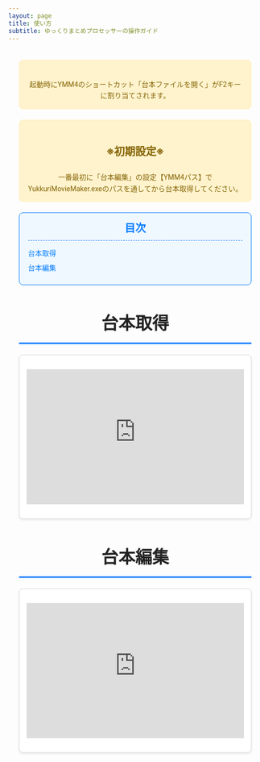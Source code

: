 ```yaml
---
layout: page
title: 使い方
subtitle: ゆっくりまとめプロセッサーの操作ガイド
---
```


<style>
  /* Google Fonts の読み込み */
  @import url('https://fonts.googleapis.com/css2?family=Roboto:wght@400;500;700&display=swap');

  /* ====================== */
  /* 基本スタイル */
  /* ====================== */
  .page-content {
    font-family: 'Roboto', sans-serif;
    max-width: 900px;
    margin: 0 auto;
    padding: 1.5em;
    color: #333;
    line-height: 1.6;
  }
  .notice {
    background: #fff3cd;
    border: 1px solid #ffeeba;
    border-radius: 8px;
    padding: 1em;
    margin-bottom: 1.5em;
    color: #856404;
    text-align: center;
    white-space: pre-line;
  }
  /* 「※初期設定※」用のスタイル */
  .initial-setting {
    font-size: 1.5em;
    font-weight: bold;
    margin-top: 0.5em;
  }
  .toc {
    background: #f0f8ff;
    border: 1px solid #007BFF;
    border-radius: 8px;
    padding: 1em 1.2em;
    margin-bottom: 2em;
  }
  .toc h3 {
    margin: 0;
    font-size: 1.5em;
    color: #007BFF;
    border-bottom: 1px dashed #007BFF;
    padding-bottom: 0.3em;
    text-align: center;
  }
  .toc ul {
    list-style: none;
    padding-left: 0;
    margin: 1em 0 0 0;
  }
  .toc li {
    margin: 0.5em 0;
  }
  .toc li.toc-h2 {
    font-weight: bold;
    color: #0056b3;
  }
  .toc a {
    text-decoration: none;
    color: #007BFF;
    font-weight: 500;
    transition: color 0.3s ease;
  }
  .toc a:hover {
    color: #0056b3;
    text-decoration: underline;
  }
  h2.section-title {
    font-size: 2.4em;
    margin: 1.5em 0 0.5em;
    color: #222;
    border-bottom: 3px solid #007BFF;
    padding-bottom: 0.3em;
    text-align: center;
  }
  h3.subsection-title {
    font-size: 1.5em;
    margin: 1em 0 0.5em;
    color: #444;
    text-align: center;
  }
  .section-content p {
    text-align: center;
    margin: 0.8em 0;
  }

  /* ====================== */
  /* YouTube埋め込み用スタイル */
  /* ====================== */
  .video-container {
    position: relative;
    padding-bottom: 56.25%; /* 16:9 アスペクト比 */
    padding-top: 25px;
    height: 0;
    margin: 1em 0;
  }
  .video-container iframe {
    position: absolute;
    top: 0;
    left: 0;
    width: 100%;
    height: 100%;
  }

  /* ====================== */
  /* カードスタイル */
  /* ====================== */
  .subsection-card {
    background: #fff;
    border: 1px solid #ddd;
    border-radius: 8px;
    box-shadow: 0 2px 4px rgba(0,0,0,0.1);
    padding: 1em;
    margin: 1.5em auto;
    transition: transform 0.3s ease, box-shadow 0.3s ease;
    text-align: center;
  }
  .subsection-card:hover {
    transform: translateY(-5px);
    box-shadow: 0 4px 12px rgba(0,0,0,0.15);
  }
</style>

<div class="page-content">

  <!-- 注意書き（起動時のショートカットについて） -->
  <div class="notice">
    起動時にYMM4のショートカット「台本ファイルを開く」がF2キーに割り当てされます。
  </div>

  <!-- 初期設定の注意書き -->
  <div class="notice">
    <div class="initial-setting">※初期設定※</div>
    一番最初に「台本編集」の設定【YMM4パス】で
    YukkuriMovieMaker.exeのパスを通してから台本取得してください。
  </div>

  <!-- 目次 -->
  <div class="toc">
    <h3>目次</h3>
    <ul>
      <li class="toc-h2"><a href="#script-retrieval">台本取得</a></li>
      <li class="toc-h2"><a href="#script-editing">台本編集</a></li>
    </ul>
  </div>

  <!-- セクション: 台本取得 -->
  <div id="script-retrieval" class="section-content">
    <h2 class="section-title">台本取得</h2>
    <div class="subsection-card">
      <div class="video-container">
        <iframe src="https://www.youtube.com/embed/E97yjZgjK8c" title="台本取得解説動画" frameborder="0" allow="accelerometer; autoplay; clipboard-write; encrypted-media; gyroscope; picture-in-picture" allowfullscreen></iframe>
      </div>
    </div>
  </div>

  <!-- セクション: 台本編集 -->
  <div id="script-editing" class="section-content">
    <h2 class="section-title">台本編集</h2>
    <div class="subsection-card">
      <div class="video-container">
        <iframe src="https://www.youtube.com/embed/oNdAwpbjFPI" title="台本編集解説動画" frameborder="0" allow="accelerometer; autoplay; clipboard-write; encrypted-media; gyroscope; picture-in-picture" allowfullscreen></iframe>
      </div>
    </div>
  </div>

</div>
